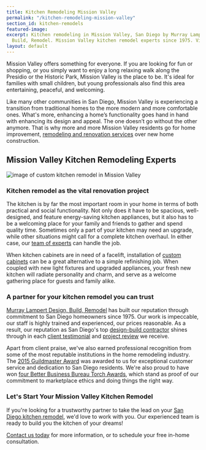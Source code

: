 ```yaml
---
title: Kitchen Remodeling Mission Valley
permalink: "/kitchen-remodeling-mission-valley"
section_id: kitchen-remodels
featured-image: 
excerpt: Kitchen remodeling in Mission Valley, San Diego by Murray Lampert Design,
  Build, Remodel. Mission Valley kitchen remodel experts since 1975. Visit us today!
layout: default
---
```


Mission Valley offers something for everyone. If you are looking for fun or shopping, or you simply want to enjoy a long relaxing walk along the Presidio or the Historic Park, Mission Valley is the place to be. It's ideal for families with small children, but young professionals also find this area entertaining, peaceful, and welcoming.

Like many other communities in San Diego, Mission Valley is experiencing a transition from traditional homes to the more modern and more comfortable ones. What's more, enhancing a home’s functionality goes hand in hand with enhancing its design and appeal. The one doesn’t go without the other anymore. That is why more and more Mission Valley residents go for home improvement, [remodeling and renovation services](/san-diego-home-remodel-services) over new home construction.

## Mission Valley Kitchen Remodeling Experts

![image of custom kitchen remodel in Mission Valley](/uploads/thiros-kitchen-after.jpg "Mission Valley Kitchen Remodel")

### Kitchen remodel as the vital renovation project

The kitchen is by far the most important room in your home in terms of both practical and social functionality. Not only does it have to be spacious, well-designed, and feature energy-saving kitchen appliances, but it also has to be a welcoming place for your family and friends to gather and spend quality time. Sometimes only a part of your kitchen may need an upgrade, while other situations might call for a complete kitchen overhaul. In either case, our [team of experts](/about-murray-lampert-design-build-remodel) can handle the job.

When kitchen cabinets are in need of a facelift, installation of [custom cabinets](/san-diego-custom-cabinet-construction-services/) can be a great alternative to a simple refinishing job. When coupled with new light fixtures and upgraded appliances, your fresh new kitchen will radiate personality and charm, and serve as a welcome gathering place for guests and family alike.

### A partner for your kitchen remodel you can trust

[Murray Lampert Design, Build, Remodel](/) has built our reputation through commitment to San Diego homeowners since 1975. Our work is impeccable, our staff is highly trained and experienced, our prices reasonable. As a result, our reputation as San Diego's top [design-build contractor](/san-diego-design-build-contractors) shines through in each [client testimonial](/testimonials) and [project review](/reviews) we receive.

Apart from client praise, we've also earned professional recognition from some of the most reputable institutions in the home remodeling industry. The [2015 Guildmaster Award](/murray-lampert-recognized-among-north-americas-best/) was awarded to us for exceptional customer service and dedication to San Diego residents. We're also proud to have won [four Better Business Bureau Torch Awards](/another-better-business-bureau-torch-award/), which stand as proof of our commitment to marketplace ethics and doing things the right way.

### Let's Start Your Mission Valley Kitchen Remodel

If you're looking for a trustworthy partner to take the lead on your [San Diego kitchen remodel](/san-diego-kitchen-remodeling-services), we'd love to work with you. Our experienced team is ready to build you the kitchen of your dreams!

[Contact us today](#quick-contact) for more information, or to schedule your free in-home consultation.
